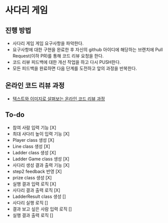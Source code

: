 # 사다리 게임

## 진행 방법

* 사다리 게임 게임 요구사항을 파악한다.
* 요구사항에 대한 구현을 완료한 후 자신의 github 아이디에 해당하는 브랜치에 Pull Request(이하 PR)를 통해 코드 리뷰 요청을 한다.
* 코드 리뷰 피드백에 대한 개선 작업을 하고 다시 PUSH한다.
* 모든 피드백을 완료하면 다음 단계를 도전하고 앞의 과정을 반복한다.

## 온라인 코드 리뷰 과정

* [텍스트와 이미지로 살펴보는 온라인 코드 리뷰 과정](https://github.com/nextstep-step/nextstep-docs/tree/master/codereview)

## To-do

* 참여 사람 입력 기능 [X]
* 최대 사다리 높이 입력 기능 [X]
* Player class 생성 [X]
* Line class 생성 [X]
* Ladder class 생성 [X]
* Ladder Game class 생성 [X]
* 사다리 생성 결과 출력 기능 [X]
* step2 feedback 반영 [X]
* prize class 생성 [X]
* 실행 결과 입력 로직 [X]
* 사다리 결과 출력 로직 [X]
* LadderResult class 생성 []
* 사다리 실행 로직 []
* 결과 보고 싶은 사람 입력 로직 []
* 실행 결과 출력 로직 []